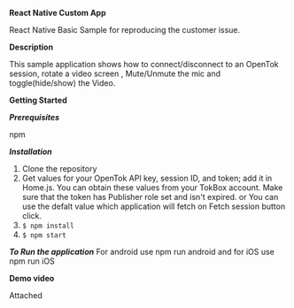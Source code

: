 **React Native Custom App**

React Native Basic Sample for reproducing the customer issue.

**Description**

This sample application shows how to connect/disconnect to an OpenTok session, rotate a video screen , Mute/Unmute the mic and toggle(hide/show) the Video.

**Getting Started**

***Prerequisites***

npm

***Installation***

1.  Clone the repository
2.  Get values for your OpenTok API key, session ID, and token; add it in Home.js. 
    You can obtain these values from your TokBox account. Make sure that the token has Publisher role set and isn't expired.
    or
    You can use the defalt value which application will fetch on Fetch session button click.
3. `$ npm install`
4. `$ npm start`

***To Run the application***
For android use npm run android and for iOS use npm run iOS


**Demo video**

Attached

